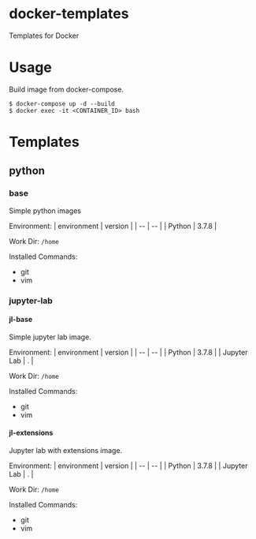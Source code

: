 # docker-templates
Templates for Docker

# Usage
Build image from docker-compose.
```
$ docker-compose up -d --build
$ docker exec -it <CONTAINER_ID> bash
```

# Templates

## python

### base
Simple python images

Environment:
| environment | version |
| -- | -- |
| Python | 3.7.8 |

Work Dir: `/home`

Installed Commands:
- git
- vim

### jupyter-lab

#### jl-base
Simple jupyter lab image.

Environment:
| environment | version |
| -- | -- |
| Python | 3.7.8 |
| Jupyter Lab | . |

Work Dir: `/home`

Installed Commands:
- git
- vim

#### jl-extensions
Jupyter lab with extensions image.

Environment:
| environment | version |
| -- | -- |
| Python | 3.7.8 |
| Jupyter Lab | . |

Work Dir: `/home`

Installed Commands:
- git
- vim

